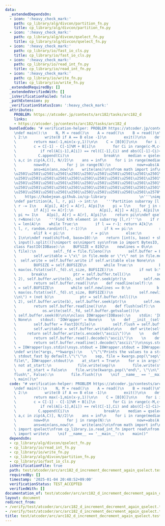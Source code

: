 ```yaml
---
data:
  _extendedDependsOn:
  - icon: ':heavy_check_mark:'
    path: cp_library/alg/divcon/partition_fn.py
    title: cp_library/alg/divcon/partition_fn.py
  - icon: ':heavy_check_mark:'
    path: cp_library/alg/divcon/qselect_fn.py
    title: cp_library/alg/divcon/qselect_fn.py
  - icon: ':heavy_check_mark:'
    path: cp_library/io/fast_io_cls.py
    title: cp_library/io/fast_io_cls.py
  - icon: ':heavy_check_mark:'
    path: cp_library/io/read_int_fn.py
    title: cp_library/io/read_int_fn.py
  - icon: ':heavy_check_mark:'
    path: cp_library/io/write_fn.py
    title: cp_library/io/write_fn.py
  _extendedRequiredBy: []
  _extendedVerifiedWith: []
  _isVerificationFailed: false
  _pathExtension: py
  _verificationStatusIcon: ':heavy_check_mark:'
  attributes:
    PROBLEM: https://atcoder.jp/contests/arc182/tasks/arc182_d
    links:
    - https://atcoder.jp/contests/arc182/tasks/arc182_d
  bundledCode: "# verification-helper: PROBLEM https://atcoder.jp/contests/arc182/tasks/arc182_d\n\
    \ndef main():\n    N, M = read()\n    A = read()\n    B = read()\n\n    if M ==\
    \ 2:\n        write(0 if A == B else -1)\n        exit()\n\n    def rel(x,y):\n\
    \        return max(-1,min(x-y,1))\n\n    C = [B[0]]\n\n    for i in range(1,N):\n\
    \        c = C[-1] - C[-1]%M + B[i]\n        for Ci in range(c-M,c+2*M,M):\n \
    \           if rel(A[i-1],A[i]) == rel(C[-1],Ci) and abs(C[-1]-Ci)<M:\n      \
    \          C.append(Ci)\n                break\n    median = qselect([c-a for\
    \ a,c in zip(A,C)], N//2)\n    ans = inf\n    for i in range(median//M,median//M+2):\n\
    \        now=0\n        for j in range(N):\n            now+=abs(A[j]+i*M-C[j])\n\
    \        ans=min(ans,now)\n    write(ans)\n\nfrom math import inf\n'''\n\u257A\
    \u2501\u2501\u2501\u2501\u2501\u2501\u2501\u2501\u2501\u2501\u2501\u2501\u2501\
    \u2501\u2501\u2501\u2501\u2501\u2501\u2501\u2501\u2501\u2501\u2501\u2501\u2501\
    \u2501\u2501\u2501\u2501\u2501\u2501\u2501\u2501\u2501\u2501\u2501\u2501\u2501\
    \u2501\u2501\u2501\u2501\u2501\u2501\u2501\u2501\u2501\u2501\u2501\u2501\u2501\
    \u2501\u2501\u2501\u2501\u2501\u2501\u2501\u2501\u2501\u2501\u2578\n         \
    \    https://kobejean.github.io/cp-library               \n'''\nimport random\n\
    \ndef partition(A, l, r, pi) -> int:\n    '''Partition subarray [l,r)'''\n   \
    \ r -= 1\n    A[pi], A[r] = A[r], A[pi]\n    pi = l\n    for j in range(l, r):\n\
    \        if A[j] <= A[r]:\n            A[pi], A[j] = A[j], A[pi]\n           \
    \ pi += 1\n    A[pi], A[r] = A[r], A[pi]\n    return pi\n\ndef qselect(A, k, l=0,\
    \ r=None):\n    '''Find kth element in subarray [l,r)'''\n    if r is None: r\
    \ = len(A)\n    while True:\n        if l == r-1: return A[k]\n        pi = partition(A,\
    \ l, r, random.randint(l, r-1))\n        if k == pi:\n            return A[k]\n\
    \        elif k < pi:\n            r = pi\n        else:\n            l = pi +\
    \ 1\n\n\ndef read(shift=0, base=10):\n    return [int(s, base) + shift for s in\
    \ input().split()]\nimport os\nimport sys\nfrom io import BytesIO, IOBase\n\n\n\
    class FastIO(IOBase):\n    BUFSIZE = 8192\n    newlines = 0\n\n    def __init__(self,\
    \ file):\n        self._fd = file.fileno()\n        self.buffer = BytesIO()\n\
    \        self.writable = \"x\" in file.mode or \"r\" not in file.mode\n      \
    \  self.write = self.buffer.write if self.writable else None\n\n    def read(self):\n\
    \        BUFSIZE = self.BUFSIZE\n        while True:\n            b = os.read(self._fd,\
    \ max(os.fstat(self._fd).st_size, BUFSIZE))\n            if not b:\n         \
    \       break\n            ptr = self.buffer.tell()\n            self.buffer.seek(0,\
    \ 2), self.buffer.write(b), self.buffer.seek(ptr)\n        self.newlines = 0\n\
    \        return self.buffer.read()\n\n    def readline(self):\n        BUFSIZE\
    \ = self.BUFSIZE\n        while self.newlines == 0:\n            b = os.read(self._fd,\
    \ max(os.fstat(self._fd).st_size, BUFSIZE))\n            self.newlines = b.count(b\"\
    \\n\") + (not b)\n            ptr = self.buffer.tell()\n            self.buffer.seek(0,\
    \ 2), self.buffer.write(b), self.buffer.seek(ptr)\n        self.newlines -= 1\n\
    \        return self.buffer.readline()\n\n    def flush(self):\n        if self.writable:\n\
    \            os.write(self._fd, self.buffer.getvalue())\n            self.buffer.truncate(0),\
    \ self.buffer.seek(0)\n\n\nclass IOWrapper(IOBase):\n    stdin: 'IOWrapper' =\
    \ None\n    stdout: 'IOWrapper' = None\n    \n    def __init__(self, file):\n\
    \        self.buffer = FastIO(file)\n        self.flush = self.buffer.flush\n\
    \        self.writable = self.buffer.writable\n\n    def write(self, s):\n   \
    \     return self.buffer.write(s.encode(\"ascii\"))\n    \n    def read(self):\n\
    \        return self.buffer.read().decode(\"ascii\")\n    \n    def readline(self):\n\
    \        return self.buffer.readline().decode(\"ascii\")\n\nsys.stdin = IOWrapper.stdin\
    \ = IOWrapper(sys.stdin)\nsys.stdout = IOWrapper.stdout = IOWrapper(sys.stdout)\n\
    \ndef write(*args, **kwargs):\n    \"\"\"Prints the values to a stream, or to\
    \ stdout_fast by default.\"\"\"\n    sep, file = kwargs.pop(\"sep\", \" \"), kwargs.pop(\"\
    file\", IOWrapper.stdout)\n    at_start = True\n    for x in args:\n        if\
    \ not at_start:\n            file.write(sep)\n        file.write(str(x))\n   \
    \     at_start = False\n    file.write(kwargs.pop(\"end\", \"\\n\"))\n    if kwargs.pop(\"\
    flush\", False):\n        file.flush()\n    \nif __name__ == '__main__':\n   \
    \ main()\n"
  code: "# verification-helper: PROBLEM https://atcoder.jp/contests/arc182/tasks/arc182_d\n\
    \ndef main():\n    N, M = read()\n    A = read()\n    B = read()\n\n    if M ==\
    \ 2:\n        write(0 if A == B else -1)\n        exit()\n\n    def rel(x,y):\n\
    \        return max(-1,min(x-y,1))\n\n    C = [B[0]]\n\n    for i in range(1,N):\n\
    \        c = C[-1] - C[-1]%M + B[i]\n        for Ci in range(c-M,c+2*M,M):\n \
    \           if rel(A[i-1],A[i]) == rel(C[-1],Ci) and abs(C[-1]-Ci)<M:\n      \
    \          C.append(Ci)\n                break\n    median = qselect([c-a for\
    \ a,c in zip(A,C)], N//2)\n    ans = inf\n    for i in range(median//M,median//M+2):\n\
    \        now=0\n        for j in range(N):\n            now+=abs(A[j]+i*M-C[j])\n\
    \        ans=min(ans,now)\n    write(ans)\n\nfrom math import inf\nfrom cp_library.alg.divcon.qselect_fn\
    \ import qselect\nfrom cp_library.io.read_int_fn import read\nfrom cp_library.io.write_fn\
    \ import write\n    \nif __name__ == '__main__':\n    main()"
  dependsOn:
  - cp_library/alg/divcon/qselect_fn.py
  - cp_library/io/read_int_fn.py
  - cp_library/io/write_fn.py
  - cp_library/alg/divcon/partition_fn.py
  - cp_library/io/fast_io_cls.py
  isVerificationFile: true
  path: test/atcoder/arc/arc182_d_increment_decrement_again_qselect.test.py
  requiredBy: []
  timestamp: '2025-01-04 20:48:52+09:00'
  verificationStatus: TEST_ACCEPTED
  verifiedWith: []
documentation_of: test/atcoder/arc/arc182_d_increment_decrement_again_qselect.test.py
layout: document
redirect_from:
- /verify/test/atcoder/arc/arc182_d_increment_decrement_again_qselect.test.py
- /verify/test/atcoder/arc/arc182_d_increment_decrement_again_qselect.test.py.html
title: test/atcoder/arc/arc182_d_increment_decrement_again_qselect.test.py
---
```

